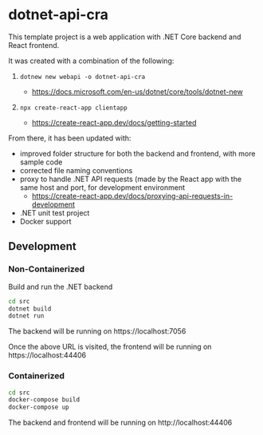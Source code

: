 # dotnet-api-cra

This template project is a web application with .NET Core backend and React frontend.

It was created with a combination of the following:

1. `dotnew new webapi -o dotnet-api-cra`
    - https://docs.microsoft.com/en-us/dotnet/core/tools/dotnet-new

2. `npx create-react-app clientapp`
    - https://create-react-app.dev/docs/getting-started

From there, it has been updated with:
- improved folder structure for both the backend and frontend, with more sample code
- corrected file naming conventions
- proxy to handle .NET API requests (made by the React app with the same host and port, for development environment
  - https://create-react-app.dev/docs/proxying-api-requests-in-development
- .NET unit test project
- Docker support

## Development

### Non-Containerized

Build and run the .NET backend
```sh
cd src
dotnet build
dotnet run
```

The backend will be running on https://localhost:7056

Once the above URL is visited, the frontend will be running on https://localhost:44406

### Containerized

```sh
cd src
docker-compose build
docker-compose up
```

The backend and frontend will be running on http://localhost:44406
